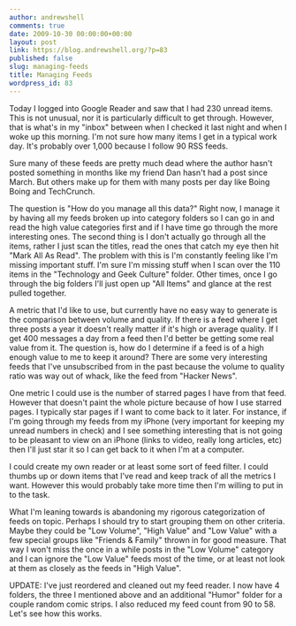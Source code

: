 ```yaml
---
author: andrewshell
comments: true
date: 2009-10-30 00:00:00+00:00
layout: post
link: https://blog.andrewshell.org/?p=83
published: false
slug: managing-feeds
title: Managing Feeds
wordpress_id: 83
---
```


Today I logged into Google Reader and saw that I had 230 unread items.  This is not unusual, nor it is particularly difficult to get through.  However, that is what's in my "inbox" between when I checked it last night and when I woke up this morning.  I'm not sure how many items I get in a typical work day.  It's probably over 1,000 because I follow 90 RSS feeds.





Sure many of these feeds are pretty much dead where the author hasn't posted something in months like my friend Dan hasn't had a post since March.  But others make up for them with many posts per day like Boing Boing and TechCrunch.





The question is "How do you manage all this data?"  Right now, I manage it by having all my feeds broken up into category folders so I can go in and read the high value categories first and if I have time go through the more interesting ones.  The second thing is I don't actually go through all the items, rather I just scan the titles, read the ones that catch my eye then hit "Mark All As Read". The problem with this is I'm constantly feeling like I'm missing important stuff.  I'm sure I'm missing stuff when I scan over the 110 items in the "Technology and Geek Culture" folder.  Other times, once I go through the big folders I'll just open up "All Items" and glance at the rest pulled together.





A metric that I'd like to use, but currently have no easy way to generate is the comparison between volume and quality.  If there is a feed where I get three posts a year it doesn't really matter if it's high or average quality.  If I get 400 messages a day from a feed then I'd better be getting some real value from it.  The question is, how do I determine if a feed is of a high enough value to me to keep it around?  There are some very interesting feeds that I've unsubscribed from in the past because the volume to quality ratio was way out of whack, like the feed from "Hacker News".





One metric I could use is the number of starred pages I have from that feed.  However that doesn't paint the whole picture because of how I use starred pages.  I typically star pages if I want to come back to it later.  For instance, if I'm going through my feeds from my iPhone (very important for keeping my unread numbers in check) and I see something interesting that is not going to be pleasant to view on an iPhone (links to video, really long articles, etc) then I'll just star it so I can get back to it when I'm at a computer.





I could create my own reader or at least some sort of feed filter.  I could thumbs up or down items that I've read and keep track of all the metrics I want.  However this would probably take more time then I'm willing to put in to the task.





What I'm leaning towards is abandoning my rigorous categorization of feeds on topic.  Perhaps I should try to start grouping them on other criteria.  Maybe they could be "Low Volume", "High Value" and "Low Value" with a few special groups like "Friends & Family" thrown in for good measure.  That way I won't miss the once in a while posts in the "Low Volume" category and I can ignore the "Low Value" feeds most of the time, or at least not look at them as closely as the feeds in "High Value".





UPDATE: I've just reordered and cleaned out my feed reader.  I now have 4 folders, the three I mentioned above and an additional "Humor" folder for a couple random comic strips.  I also reduced my feed count from 90 to 58. Let's see how this works.
